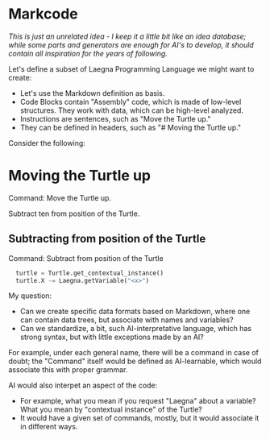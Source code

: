 # Markcode

_This is just an unrelated idea - I keep it a little bit like an idea database; while some parts and generators are enough for AI's to develop, it should contain all inspiration for the years of following._

Let's define a subset of Laegna Programming Language we might want to create:
- Let's use the Markdown definition as basis.
- Code Blocks contain "Assembly" code, which is made of low-level structures. They work with data, which can be high-level analyzed.
- Instructions are sentences, such as "Move the Turtle up."
- They can be defined in headers, such as "# Moving the Turtle up."

Consider the following:

# Moving the Turtle up

Command: Move the Turtle up.

Subtract ten from position of the Turtle.

## Subtracting <x> from position of the Turtle

Command: Subtract <x> from position of the Turtle

```python
  turtle = Turtle.get_contextual_instance()
  turtle.X -= Laegna.getVariable("<x>")
```

My question:
- Can we create specific data formats based on Markdown, where one can contain data trees, but associate with names and variables?
- Can we standardize, a bit, such AI-interpretative language, which has strong syntax, but with little exceptions made by an AI?

For example, under each general name, there will be a command in case of doubt; the "Command" itself would be defined as AI-learnable, which would associate this with proper grammar.

AI would also interpet an aspect of the code:
- For example, what you mean if you request "Laegna" about a variable? What you mean by "contextual instance" of the Turtle?
- It would have a given set of commands, mostly, but it would associate it in different ways.
